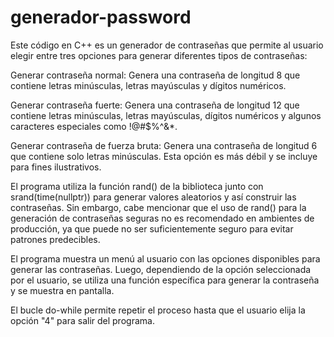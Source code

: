 # generador-password
Este código en C++ es un generador de contraseñas que permite al usuario elegir entre tres opciones para generar diferentes tipos de contraseñas:

Generar contraseña normal: Genera una contraseña de longitud 8 que contiene letras minúsculas, letras mayúsculas y dígitos numéricos.

Generar contraseña fuerte: Genera una contraseña de longitud 12 que contiene letras minúsculas, letras mayúsculas, dígitos numéricos y algunos caracteres especiales como !@#$%^&*.

Generar contraseña de fuerza bruta: Genera una contraseña de longitud 6 que contiene solo letras minúsculas. Esta opción es más débil y se incluye para fines ilustrativos.

El programa utiliza la función rand() de la biblioteca <cstdlib> junto con srand(time(nullptr)) para generar valores aleatorios y así construir las contraseñas. Sin embargo, cabe mencionar que el uso de rand() para la generación de contraseñas seguras no es recomendado en ambientes de producción, ya que puede no ser suficientemente seguro para evitar patrones predecibles.

El programa muestra un menú al usuario con las opciones disponibles para generar las contraseñas. Luego, dependiendo de la opción seleccionada por el usuario, se utiliza una función específica para generar la contraseña y se muestra en pantalla.

El bucle do-while permite repetir el proceso hasta que el usuario elija la opción "4" para salir del programa.
